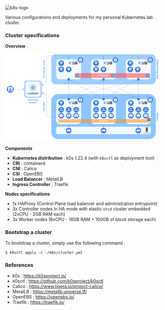 <p><img src="https://upload.wikimedia.org/wikipedia/commons/thumb/6/67/Kubernetes_logo.svg/2560px-Kubernetes_logo.svg.png" alt="k8s-logo" title="k8s" align="top" height=100 /></p>

Various configurations and deployments for my personal Kubernetes lab cluster.

### Cluster specifications

**Overview**

![My Kubernetes cluster](docs/cluster.png)

**Components**

  - **Kubernetes distribution** : k0s 1.22.4 (with `k0sctl` as deployment tool)
  - **CRI** : containerd
  - **CNI** : Calico
  - **CSI** : OpenEBS
  - **Load Balancer** : MetalLB
  - **Ingress Controller** : Traefik

**Nodes specifications**

  - 1x HAProxy (Control Plane load balancer and administration entrypoint)
  - 3x Controller nodes in HA mode with elastic `etcd` cluster embedded (2vCPU - 2GB RAM each)
  - 3x Worker nodes (8vCPU - 16GB RAM + 100GB of block storage each)

### Bootstrap a cluster

To bootstrap a cluster, simply use the following command :

```shell
$ k0sctl apply -c ./k0s/cluster.yml
```

### References

- k0s : https://k0sproject.io/
- k0sctl : https://github.com/k0sproject/k0sctl
- Calico : https://www.tigera.io/project-calico/
- MetalLB : https://metallb.universe.tf/
- OpenEBS : https://openebs.io/
- Traefik : https://traefik.io/
